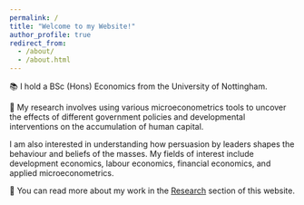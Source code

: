 ```yaml
---
permalink: /
title: "Welcome to my Website!"
author_profile: true
redirect_from: 
  - /about/
  - /about.html
---
```


📚 I hold a BSc (Hons) Economics from the University of Nottingham.

🔬 My research involves using various microeconometrics tools to uncover the effects of different government policies and developmental interventions on the accumulation of human capital. 

I am also interested in understanding how persuasion by leaders shapes the behaviour and beliefs of the masses. My fields of interest include development economics, labour economics, financial economics, and applied microeconometrics.

📖 You can read more about my work in the [Research](https://nts4real.github.io/NeronSifflore.github.io//publications/) section of this website.
